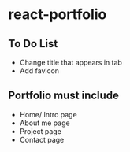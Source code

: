 # react-portfolio

## To Do List
- Change title that appears in tab
- Add favicon

## Portfolio must include
- Home/ Intro page
- About me page
- Project page
- Contact page